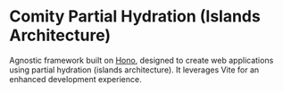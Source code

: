 # Comity Partial Hydration (Islands Architecture)

Agnostic framework built on [Hono](https://hono.dev), designed to create web applications using partial hydration (islands architecture). It leverages Vite for an enhanced development experience.
